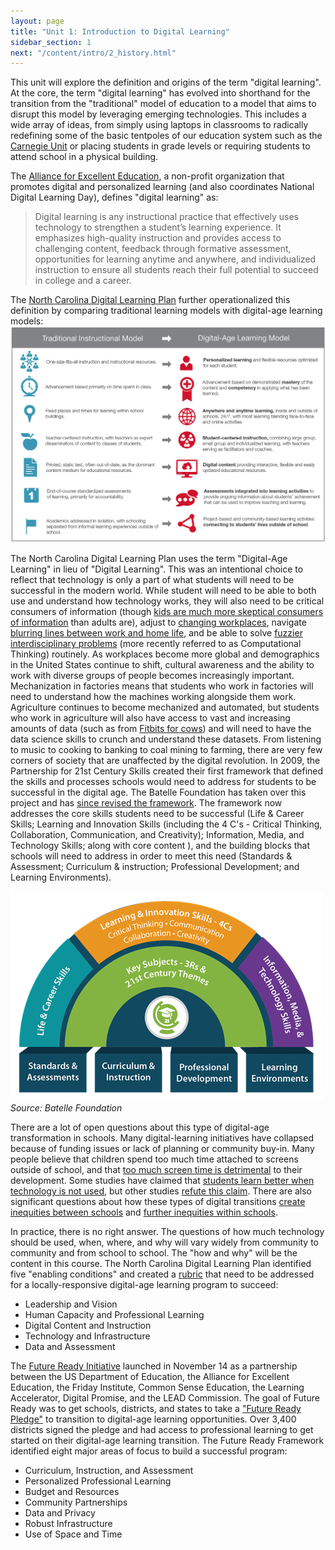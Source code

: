 ```yaml
---
layout: page
title: "Unit 1: Introduction to Digital Learning"
sidebar_section: 1
next: "/content/intro/2_history.html"
---
```


This unit will explore the definition and origins of the term "digital learning". At the core, the term "digital learning" has evolved into shorthand for the transition from the "traditional" model of education to a model that aims to disrupt this model by leveraging emerging technologies. This includes a wide array of ideas, from simply using laptops in classrooms to radically redefining some of the basic tentpoles of our education system such as the [Carnegie Unit](https://www.carnegiefoundation.org/faqs/carnegie-unit/) or placing students in grade levels or requiring students to attend school in a physical building.

The [Alliance for Excellent Education](https://digitallearningday.org/about-dlday/), a non-profit organization that promotes digital and personalized learning (and also coordinates National Digital Learning Day), defines "digital learning" as: 
>Digital learning is any instructional practice that effectively uses technology to strengthen a student’s learning experience. It emphasizes high-quality instruction and provides access to challenging content, feedback through formative assessment, opportunities for learning anytime and anywhere, and individualized instruction to ensure all students reach their full potential to succeed in college and a career.

The [North Carolina Digital Learning Plan](ncdli.fi.ncsu.edu/dlplan/) further operationalized this definition by comparing traditional learning models with digital-age learning models:
![Comparison between traditional instructional model and digital-age learning model](dlmodel.png)

The North Carolina Digital Learning Plan uses the term "Digital-Age Learning" in lieu of "Digital Learning". This was an intentional choice to reflect that technology is only a part of what students will need to be successful in the modern world. While student will need to be able to both use and understand how technology works, they will also need to be critical consumers of information (though [kids are much more skeptical consumers of information](https://www.commonsensemedia.org/news-and-media-literacy/do-tweens-and-teens-believe-fake-news) than adults are), adjust to [changing workplaces](https://hbr.org/1998/05/the-alternative-workplace-changing-where-and-how-people-work), navigate [blurring lines between work and home life](https://www.forbes.com/sites/shelcyvjoseph/2019/10/17/forget-work-life-balance-try-achieving-work-life-blend-instead/#68eae943d946), and be able to solve [fuzzier interdisciplinary problems](https://www.careerbuilder.com/advice/what-are-problemsolving-skills-and-why-are-they-important) (more recently referred to as Computational Thinking) routinely. As workplaces become more global and demographics in the United States continue to shift, cultural awareness and the ability to work with diverse groups of people becomes increasingly important. Mechanization in factories means that students who work in factories will need to understand how the machines working alongside them work. Agriculture continues to become mechanized and automated, but students who work in agriculture will also have access to vast and increasing amounts of data (such as from [Fitbits for cows](https://www.zdnet.com/article/building-iot-for-the-industry-technology-left-behind/)) and will need to have the data science skills to crunch and understand these datasets. From listening to music to cooking to banking to coal mining to farming, there are very few corners of society that are unaffected by the digital revolution. In 2009, the Partnership for 21st Century Skills created their first framework that defined the skills and processes schools would need to address for students to be successful in the digital age. The Batelle Foundation has taken over this project and has [since revised the framework](http://www.battelleforkids.org/networks/p21). The framework now addresses the core skills students need to be successful (Life & Career Skills; Learning and Innovation Skills (including the 4 C's - Critical Thinking, Collaboration, Communication, and Creativity); Information, Media, and Technology Skills; along with core content ), and the building blocks that schools will need to address in order to meet this need (Standards & Assessment; Curriculum & instruction; Professional Development; and Learning Environments).

<p class="text-center">
<img src="p21.png" class="rounded" alt="The framework now addresses the core skills students need to be successful (Life & Career Skills; Learning and Innovation Skills (including the 4 C's - Critical Thinking, Collaboration, Communication, and Creativity); Information, Media, and Technology Skills; along with core content ), and the building blocks that schools will need to address in order to meet this need (Standards & Assessment; Curriculum & instruction; Professional Development; and Learning Environments)."><br/><cite class="text-center">Source: Batelle Foundation</cite>
</p>

There are a lot of open questions about this type of digital-age transformation in schools. Many digital-learning initiatives have collapsed because of funding issues or lack of planning or community buy-in. Many people believe that children spend too much time attached to screens outside of school, and that [too much screen time is detrimental](https://www.theatlantic.com/education/archive/2018/11/screen-time-backlash/567934/) to their development. Some studies have claimed that [students learn better when technology is not used](https://www.educationnext.org/should-professors-ban-laptops-classroom-computer-use-affects-student-learning-study/), but other studies [refute this claim](https://www.brookings.edu/blog/brown-center-chalkboard/2019/05/08/is-technology-good-or-bad-for-learning/). There are also significant questions about how these types of digital transitions [create inequities between schools](https://www.insidehighered.com/digital-learning/blogs/technology-and-learning/technology-driving-educational-inequality) and [further inequities within schools](http://www.ascd.org/publications/educational-leadership/feb19/vol76/num05/Teaching-Our-Way-to-Digital-Equity.aspx).

In practice, there is no right answer. The questions of how much technology should be used, when, where, and why will vary widely from community to community and from school to school. The "how and why" will be the content in this course. The North Carolina Digital Learning Plan identified five "enabling conditions" and created a [rubric](https://ncdli.fi.ncsu.edu/rubric/) that need to be addressed for a locally-responsive digital-age learning program to succeed:
* Leadership and Vision
* Human Capacity and Professional Learning
* Digital Content and Instruction
* Technology and Infrastructure
* Data and Assessment

The [Future Ready Initiative](https://futureready.org/ourwork/future-ready-frameworks/) launched in November 14 as a partnership between the US Department of Education, the Alliance for Excellent Education, the Friday Institute, Common Sense Education, the Learning Accelerator, Digital Promise, and the LEAD Commission. The goal of Future Ready was to get schools, districts, and states to take a ["Future Ready Pledge"](https://futureready.org/thenetwork/take-the-pledge/) to transition to digital-age learning opportunities. Over 3,400 districts signed the pledge and had access to professional learning to get started on their digital-age learning transition. The Future Ready Framework identified eight major areas of focus to build a successful program:
* Curriculum, Instruction, and Assessment
* Personalized Professional Learning
* Budget and Resources
* Community Partnerships
* Data and Privacy
* Robust Infrastructure
* Use of Space and Time
